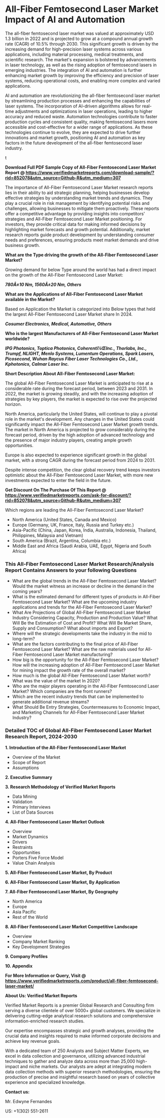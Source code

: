 <meta name="title" content="Global All-Fiber Femtosecond Laser Market Impact of AI and Automation"><meta name="description" content="The all-fiber femtosecond laser market was valued at approximately USD 1.3 billion in 2022 and is projected to grow at a compound annual growth rate (CAGR) of 10.5% th"><meta name="title" content="All-Fiber Femtosecond Laser Market Size, Share, Scope, Trends, Growth, Opportunities, Analysis, Forecast"><h1>All-Fiber Femtosecond Laser Market Impact of AI and Automation</h1><p>The all-fiber femtosecond laser market was valued at approximately USD 1.3 billion in 2022 and is projected to grow at a compound annual growth rate (CAGR) of 10.5% through 2030. This significant growth is driven by the increasing demand for high-precision laser systems across various applications, including material processing, medical treatments, and scientific research. The market's expansion is bolstered by advancements in laser technology, as well as the rising adoption of femtosecond lasers in emerging industries. The integration of AI and automation is further enhancing market growth by improving the efficiency and precision of laser systems, reducing operational costs, and enabling more complex and varied applications.</p><p>AI and automation are revolutionizing the all-fiber femtosecond laser market by streamlining production processes and enhancing the capabilities of laser systems. The incorporation of AI-driven algorithms allows for real-time adjustments and optimizations in laser operations, leading to higher accuracy and reduced waste. Automation technologies contribute to faster production cycles and consistent quality, making femtosecond lasers more accessible and cost-effective for a wider range of applications. As these technologies continue to evolve, they are expected to drive further innovations and market growth, positioning AI and automation as key factors in the future development of the all-fiber femtosecond laser industry.</p>t</p><p id="" class=""><strong>Download Full PDF Sample Copy of All-Fiber Femtosecond Laser Market Report @ <a href="https://www.verifiedmarketreports.com/download-sample/?rid=852078&utm_source=Github-R&utm_medium=307" target="_blank">https://www.verifiedmarketreports.com/download-sample/?rid=852078&utm_source=Github-R&utm_medium=307</a></strong></p><p>The importance of&nbsp;All-Fiber Femtosecond Laser Market research reports lies in their ability to aid strategic planning, helping businesses develop effective strategies by understanding market trends and dynamics. They play a crucial role in risk management by identifying potential risks and challenges, allowing businesses to mitigate them proactively. These reports offer a competitive advantage by providing insights into competitors' strategies and All-Fiber Femtosecond Laser Market positioning. For investors, they provide critical data for making informed decisions by highlighting market forecasts and growth potential. Additionally, market research reports guide product development by understanding consumer needs and preferences, ensuring products meet market demands and drive business growth.</p><p><strong>What are the&nbsp;Type driving the growth of the All-Fiber Femtosecond Laser Market?</strong></p><p id="" class="">Growing demand for below Type around the world has had a direct impact on the growth of the All-Fiber Femtosecond Laser Market:</p><em><strong>780Â±10 Nm, 1560Â±20 Nm, Others</strong></em></p><strong>What are the&nbsp;Applications&nbsp;of All-Fiber Femtosecond Laser Market available in the Market?</strong></p><p id="" class="">Based on Application the Market is categorized into Below types that held the largest All-Fiber Femtosecond Laser Market share In 2024.</p><em><strong>Cosumer Electronics, Medical, Automotive, Others</strong></em></p><strong>Who is the largest Manufacturers of All-Fiber Femtosecond Laser Market worldwide?</strong></p><p><em><strong>IPG Photonics, Toptica Photonics, Coherentï¼ŒInc., Thorlabs, Inc., Trumpf, NLIGHT, Menlo Systems, Lumentum Operations, Spark Lasers, Picosecond, Wuhan Raycus Fiber Laser Technologies Co., Ltd., Kphotonics, Calmar Laser Inc.</strong></em></p><p id="" class=""><strong>Short Description About All-Fiber Femtosecond Laser Market:</strong></p><p>The global All-Fiber Femtosecond Laser Market is anticipated to rise at a considerable rate during the forecast period, between 2023 and 2031. In 2022, the market is growing steadily, and with the increasing adoption of strategies by key players, the market is expected to rise over the projected horizon.</p><p>North America, particularly the United States, will continue to play a pivotal role in the market's development. Any changes in the United States could significantly impact the All-Fiber Femtosecond Laser Market growth trends. The market in North America is projected to grow considerably during the forecast period, driven by the high adoption of advanced technology and the presence of major industry players, creating ample growth opportunities.</p><p>Europe is also expected to experience significant growth in the global market, with a strong CAGR during the forecast period from 2024 to 2031.</p><p>Despite intense competition, the clear global recovery trend keeps investors optimistic about the All-Fiber Femtosecond Laser Market, with more new investments expected to enter the field in the future.</p><p id="" class=""><strong>Get Discount On The Purchase Of This Report @ <a href="https://www.verifiedmarketreports.com/ask-for-discount/?rid=852078&utm_source=Github-R&utm_medium=307" target="_blank">https://www.verifiedmarketreports.com/ask-for-discount/?rid=852078&utm_source=Github-R&utm_medium=307</a></strong></p>Which regions are leading the All-Fiber Femtosecond Laser Market?</p><ul><li>North America (United States, Canada and Mexico)</li><li>Europe (Germany, UK, France, Italy, Russia and Turkey etc.)</li><li>Asia-Pacific (China, Japan, Korea, India, Australia, Indonesia, Thailand, Philippines, Malaysia and Vietnam)</li><li>South America (Brazil, Argentina, Columbia etc.)</li><li>Middle East and Africa (Saudi Arabia, UAE, Egypt, Nigeria and South Africa)</li></ul><h3 id="" class="">This All-Fiber Femtosecond Laser Market Research/Analysis Report Contains Answers to your following Questions</h3><ul><li>What are the global trends in the All-Fiber Femtosecond Laser Market? Would the market witness an increase or decline in the demand in the coming years?</li><li>What is the estimated demand for different types of products in All-Fiber Femtosecond Laser Market? What are the upcoming industry applications and trends for the All-Fiber Femtosecond Laser Market?</li><li>What Are Projections of Global All-Fiber Femtosecond Laser Market Industry Considering Capacity, Production and Production Value? What Will Be the Estimation of Cost and Profit? What Will Be Market Share, Supply and Consumption? What about imports and Export?</li><li>Where will the strategic developments take the industry in the mid to long-term?</li><li>What are the factors contributing to the final price of All-Fiber Femtosecond Laser Market? What are the raw materials used for All-Fiber Femtosecond Laser Market manufacturing?</li><li>How big is the opportunity for the All-Fiber Femtosecond Laser Market? How will the increasing adoption of All-Fiber Femtosecond Laser Market for mining impact the growth rate of the overall market?</li><li>How much is the global All-Fiber Femtosecond Laser Market worth? What was the value of the market In 2020?</li><li>Who are the major players operating in the All-Fiber Femtosecond Laser Market? Which companies are the front runners?</li><li>Which are the recent industry trends that can be implemented to generate additional revenue streams?</li><li>What Should Be Entry Strategies, Countermeasures to Economic Impact, and Marketing Channels for All-Fiber Femtosecond Laser Market Industry?</li></ul><h3 id="" class="">Detailed TOC of Global All-Fiber Femtosecond Laser Market Research Report, 2024-2030</h3><p id="" class=""><strong>1. Introduction of the All-Fiber Femtosecond Laser Market</strong></p><ul><li>Overview of the Market</li><li>Scope of Report</li><li>Assumptions</li></ul><p id="" class=""><strong>2. Executive Summary</strong></p><p id="" class=""><strong>3. Research Methodology of Verified Market Reports</strong></p><ul><li>Data Mining</li><li>Validation</li><li>Primary Interviews</li><li>List of Data Sources</li></ul><p id="" class=""><strong>4. All-Fiber Femtosecond Laser Market Outlook</strong></p><ul><li>Overview</li><li>Market Dynamics</li><li>Drivers</li><li>Restraints</li><li>Opportunities</li><li>Porters Five Force Model</li><li>Value Chain Analysis</li></ul><p id="" class=""><strong>5. All-Fiber Femtosecond Laser Market, By Product</strong></p><p id="" class=""><strong>6. All-Fiber Femtosecond Laser Market, By Application</strong></p><p id="" class=""><strong>7. All-Fiber Femtosecond Laser Market, By Geography</strong></p><ul><li>North America</li><li>Europe</li><li>Asia Pacific</li><li>Rest of the World</li></ul><p id="" class=""><strong>8. All-Fiber Femtosecond Laser Market Competitive Landscape</strong></p><ul><li>Overview</li><li>Company Market Ranking</li><li>Key Development Strategies</li></ul><p id="" class=""><strong>9. Company Profiles</strong></p><p id="" class=""><strong>10. Appendix</strong></p><p id="" class=""><strong>For More Information or Query, Visit @ <a href="https://www.verifiedmarketreports.com/product/all-fiber-femtosecond-laser-market/" target="_blank">https://www.verifiedmarketreports.com/product/all-fiber-femtosecond-laser-market/</a></strong></p><p id="" class=""><strong>About Us: Verified Market Reports</strong></p><p id="" class="">Verified Market Reports is a premier Global Research and Consulting firm serving a diverse clientele of over 5000+ global customers. We specialize in delivering cutting-edge analytical research solutions and comprehensive information-enriched research studies.</p><p id="" class="">Our expertise encompasses strategic and growth analyses, providing the crucial data and insights required to make informed corporate decisions and achieve key revenue goals.</p><p id="" class="">With a dedicated team of 250 Analysts and Subject Matter Experts, we excel in data collection and governance, utilizing advanced industrial techniques to gather and analyze data across more than 25,000 high-impact and niche markets. Our analysts are adept at integrating modern data collection methods with superior research methodologies, ensuring the production of precise and insightful research based on years of collective experience and specialized knowledge.</p><p id="" class=""><strong>Contact us:</strong></p><p id="" class="">Mr. Edwyne Fernandes</p><p id="" class="">US: +1(302) 551-2611</p>